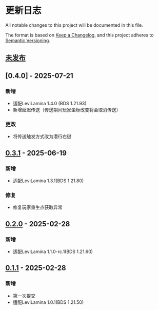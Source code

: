 # 更新日志

All notable changes to this project will be documented in this file.

The format is based on [Keep a Changelog](https://keepachangelog.com/en/1.0.0/),
and this project adheres to [Semantic Versioning](https://semver.org/spec/v2.0.0.html).

## [未发布]

## [0.4.0] - 2025-07-21

### 新增

- 适配LeviLamina 1.4.0 (BDS 1.21.93)
- 新增延迟传送（传送期间玩家坐标改变将会取消传送）

### 更改

- 将传送触发方式改为潜行右键

## [0.3.1] - 2025-06-19

### 新增

- 适配LeviLamina 1.3.1(BDS 1.21.80)

### 修复

- 修复玩家重生点获取异常

## [0.2.0] - 2025-02-28

### 新增

- 适配LeviLamina 1.1.0-rc.1(BDS 1.21.60)

## [0.1.1] - 2025-02-28

### 新增

- 第一次提交
- 适配LeviLamina 1.0.1(BDS 1.21.50)

[未发布]: https://github.com/LeafKnife/CompassTeleport/compare/v0.4.0...main
[0.3.1]: https://github.com/LeafKnife/CompassTeleport/compare/v0.3.1...v0.4.0
[0.3.1]: https://github.com/LeafKnife/CompassTeleport/compare/v0.2.0...v0.3.1
[0.2.0]: https://github.com/LeafKnife/CompassTeleport/compare/v0.1.1...v0.2.0
[0.1.1]: https://github.com/LeafKnife/CompassTeleport/releases/tag/v0.1.1

